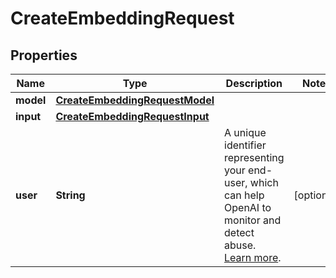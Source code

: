 

# CreateEmbeddingRequest


## Properties

| Name | Type | Description | Notes |
|------------ | ------------- | ------------- | -------------|
|**model** | [**CreateEmbeddingRequestModel**](CreateEmbeddingRequestModel.md) |  |  |
|**input** | [**CreateEmbeddingRequestInput**](CreateEmbeddingRequestInput.md) |  |  |
|**user** | **String** | A unique identifier representing your end-user, which can help OpenAI to monitor and detect abuse. [Learn more](/docs/guides/safety-best-practices/end-user-ids).  |  [optional] |



